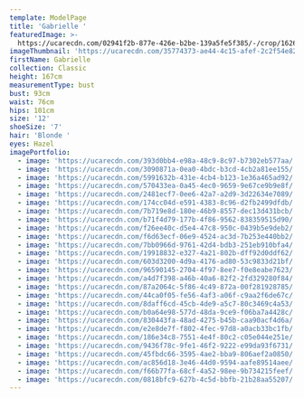```yaml
---
template: ModelPage
title: 'Gabrielle '
featuredImage: >-
  https://ucarecdn.com/02941f2b-877e-426e-b2be-139a5fe5f385/-/crop/1626x1883/0,0/-/preview/
imageThumbnail: 'https://ucarecdn.com/35774373-ae44-4c15-afef-2c2f54e82dbb/'
firstName: Gabrielle
collection: Classic
height: 167cm
measurementType: bust
bust: 93cm
waist: 76cm
hips: 101cm
size: '12'
shoeSize: '7'
hair: 'Blonde '
eyes: Hazel
imagePortfolio:
  - image: 'https://ucarecdn.com/393d0bb4-e98a-48c9-8c97-b7302eb577aa/'
  - image: 'https://ucarecdn.com/3090871a-0ea0-4bdc-b3cd-4cb2a81ee155/'
  - image: 'https://ucarecdn.com/5991632b-431e-4cb4-b123-1e36a465ad92/'
  - image: 'https://ucarecdn.com/570433ea-0a45-4ec0-9659-9e67ce9b9e8f/'
  - image: 'https://ucarecdn.com/2481ecf7-0ee6-42a7-a2d9-3d22634e7089/'
  - image: 'https://ucarecdn.com/174cc04d-e591-4383-8c96-d2fb2499dfdb/'
  - image: 'https://ucarecdn.com/7b719e8d-180e-46b9-8557-dec13d431bcb/'
  - image: 'https://ucarecdn.com/b71f4d79-177b-4f86-9562-838359515d90/'
  - image: 'https://ucarecdn.com/f26ee40c-d5e4-47c8-950c-0439b5e9deb2/'
  - image: 'https://ucarecdn.com/f6d63ecf-06e9-4524-ac3d-7b253e440bb2/'
  - image: 'https://ucarecdn.com/7bb0966d-9761-42d4-bdb3-251eb910bfa4/'
  - image: 'https://ucarecdn.com/19918832-e327-4a21-802b-dff92d0ddf62/'
  - image: 'https://ucarecdn.com/603d3200-4d9a-4176-ad80-53c9833d21bf/'
  - image: 'https://ucarecdn.com/96590145-2704-4f97-8ee7-f0e8eabe7623/'
  - image: 'https://ucarecdn.com/a4d7f398-a46b-40a6-82f2-2fd329280f84/'
  - image: 'https://ucarecdn.com/87a2064c-5f86-4c49-872a-00f281928785/'
  - image: 'https://ucarecdn.com/44ca0f05-fe56-4af3-a06f-c9aa2f6de67c/'
  - image: 'https://ucarecdn.com/8daff6cd-45cb-4de9-a5c7-80c3469c4a53/'
  - image: 'https://ucarecdn.com/b0a64e98-577d-48da-9ce9-f06ba7a4428c/'
  - image: 'https://ucarecdn.com/830443fa-48ad-4275-b45b-caa90acf4d6a/'
  - image: 'https://ucarecdn.com/e2e8de7f-f802-4fec-97d8-a0acb33bc1fb/'
  - image: 'https://ucarecdn.com/186e34c8-7551-4e4f-80c2-c05e044e251e/'
  - image: 'https://ucarecdn.com/9436f78c-9fe1-46f2-9222-e99da93f6731/'
  - image: 'https://ucarecdn.com/45fbdc66-3595-4ae2-bba9-806aef2a0850/'
  - image: 'https://ucarecdn.com/ac856d18-3e46-44d0-9594-aafe89514aee/'
  - image: 'https://ucarecdn.com/f66b77fa-68cf-4a52-98ee-9b734215feef/'
  - image: 'https://ucarecdn.com/0818bfc9-627b-4c5d-bbfb-21b28aa55207/'
---
```


